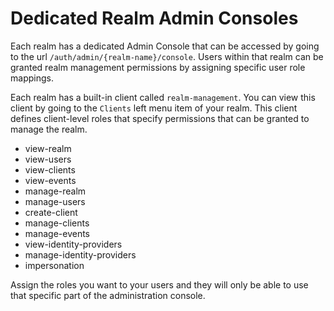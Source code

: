 # Dedicated Realm Admin Consoles

Each realm has a dedicated Admin Console that can be accessed by going to the url `/auth/admin/{realm-name}/console`. Users within that realm can be granted realm management permissions by assigning specific user role mappings.

Each realm has a built-in client called `realm-management`. You can view this client by going to the `Clients` left menu item of your realm. This client defines client-level roles that specify permissions that can be granted to manage the realm.

* view-realm
* view-users
* view-clients
* view-events
* manage-realm
* manage-users
* create-client
* manage-clients
* manage-events
* view-identity-providers
* manage-identity-providers
* impersonation

Assign the roles you want to your users and they will only be able to use that specific part of the administration console.
